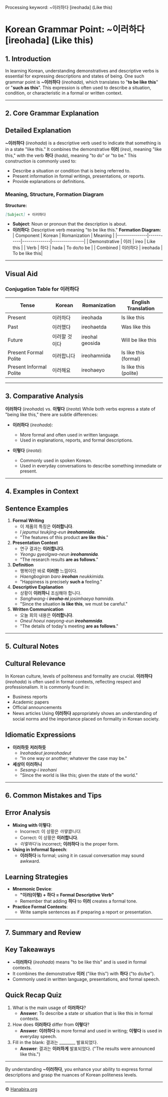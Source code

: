 Processing keyword: ~이러하다 [ireohada] (Like this)
# Korean Grammar Point: ~이러하다 [ireohada] (Like this)

## 1. Introduction
In learning Korean, understanding demonstratives and descriptive verbs is essential for expressing descriptions and states of being. One such grammar point is **~이러하다** (*ireohada*), which translates to "**to be like this**" or "**such as this**". This expression is often used to describe a situation, condition, or characteristic in a formal or written context.

---
## 2. Core Grammar Explanation
## Detailed Explanation
**~이러하다** (*ireohada*) is a descriptive verb used to indicate that something is in a state "like this." It combines the demonstrative **이러** (*ireo*), meaning "like this," with the verb **하다** (*hada*), meaning "to do" or "to be." This construction is commonly used to:
- Describe a situation or condition that is being referred to.
- Present information in formal writings, presentations, or reports.
- Provide explanations or definitions.
### Meaning, Structure, Formation Diagram
**Structure:**
```markdown
[Subject] + 이러하다
```
- **Subject**: Noun or pronoun that the description is about.
- **이러하다**: Descriptive verb meaning "to be like this."
**Formation Diagram:**
| Component     | Korean    | Romanization | Meaning        |
|---------------|-----------|--------------|----------------|
| Demonstrative | 이러      | ireo         | Like this      |
| Verb          | 하다      | hada         | To do/to be    |
| Combined      | 이러하다 | ireohada     | To be like this|
---
## Visual Aid
### Conjugation Table for **이러하다**
| Tense       | Korean               | Romanization      | English Translation      |
|-------------|----------------------|-------------------|--------------------------|
| Present     | 이러하다             | ireohada          | Is like this             |
| Past        | 이러했다             | ireohaetda        | Was like this            |
| Future      | 이러할 것이다        | ireohal geosida   | Will be like this        |
| Present Formal Polite | 이러합니다   | ireohamnida       | Is like this (formal)    |
| Present Informal Polite | 이러해요    | ireohaeyo         | Is like this (polite)    |
---
## 3. Comparative Analysis
**이러하다** (*ireohada*) vs. **이렇다** (*ireota*)
While both verbs express a state of "being like this," there are subtle differences:
- **이러하다** (*ireohada*):
  - More formal and often used in written language.
  - Used in explanations, reports, and formal descriptions.
  
- **이렇다** (*ireota*):
  - Commonly used in spoken Korean.
  - Used in everyday conversations to describe something immediate or present.
---
## 4. Examples in Context
## Sentence Examples
1. **Formal Writing**
   - 이 제품의 특징은 **이러합니다**.
   - *I jepumui teukjing-eun **ireohamnida**.*
   - "The features of this product **are like this**."
2. **Presentation Context**
   - 연구 결과는 **이러합니다**.
   - *Yeongu gyeolgwa-neun **ireohamnida**.*
   - "The research results **are as follows**."
3. **Definition**
   - 행복이란 바로 **이러한** 느낌이다.
   - *Haengbogiran baro **ireohan** neukkimida.*
   - "Happiness is precisely **such a** feeling."
4. **Descriptive Explanation**
   - 상황이 **이러하니** 조심해야 합니다.
   - *Sanghwang-i **ireoha-ni** josimhaeya hamnida.*
   - "Since the situation **is like this**, we must be careful."
5. **Written Communication**
   - 오늘 회의 내용은 **이러합니다**.
   - *Oneul hoeui naeyong-eun **ireohamnida**.*
   - "The details of today's meeting **are as follows**."
---
## 5. Cultural Notes
## Cultural Relevance
In Korean culture, levels of politeness and formality are crucial. **이러하다** (*ireohada*) is often used in formal contexts, reflecting respect and professionalism. It is commonly found in:
- Business reports
- Academic papers
- Official announcements
- News articles
Using **이러하다** appropriately shows an understanding of social norms and the importance placed on formality in Korean society.
## Idiomatic Expressions
- **이러하듯 저러하듯**
  - *Ireohadeut jeoreohadeut*
  - "In one way or another; whatever the case may be."
- **세상이 이러하니**
  - *Sesang-i ireohani*
  - "Since the world is like this; given the state of the world."
---
## 6. Common Mistakes and Tips
## Error Analysis
- **Mixing with 이렇다**:
  - Incorrect: 이 상황은 *이렇합니다*.
  - Correct: 이 상황은 **이러합니다**.
  - *이렇하다* is incorrect; **이러하다** is the proper form.
- **Using in Informal Speech**:
  - **이러하다** is formal; using it in casual conversation may sound awkward.
## Learning Strategies
- **Mnemonic Device**:
  - **"이러(이렇) + 하다 = Formal Descriptive Verb"**
  - Remember that adding **하다** to **이러** creates a formal tone.
- **Practice Formal Contexts**:
  - Write sample sentences as if preparing a report or presentation.
---
## 7. Summary and Review
## Key Takeaways
- **~이러하다** (*ireohada*) means "to be like this" and is used in formal contexts.
- It combines the demonstrative **이러** ("like this") with **하다** ("to do/be").
- Commonly used in written language, presentations, and formal speech.
## Quick Recap Quiz
1. What is the main usage of **이러하다**?
   - **Answer**: To describe a state or situation that is like this in formal contexts.
2. How does **이러하다** differ from **이렇다**?
   - **Answer**: **이러하다** is more formal and used in writing; **이렇다** is used in everyday speech.
3. Fill in the blank: 결과는 ________ 발표되었다.
   - **Answer**: 결과는 **이러하게** 발표되었다. ("The results were announced like this.")
---
By understanding **~이러하다**, you enhance your ability to express formal descriptions and grasp the nuances of Korean politeness levels.

---
© [Hanabira.org](https://hanabira.org)
